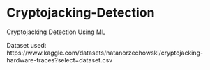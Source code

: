 # Cryptojacking-Detection
<p> Cryptojacking Detection Using ML </p>
<p> Dataset used: https://www.kaggle.com/datasets/natanorzechowski/cryptojacking-hardware-traces?select=dataset.csv </p>